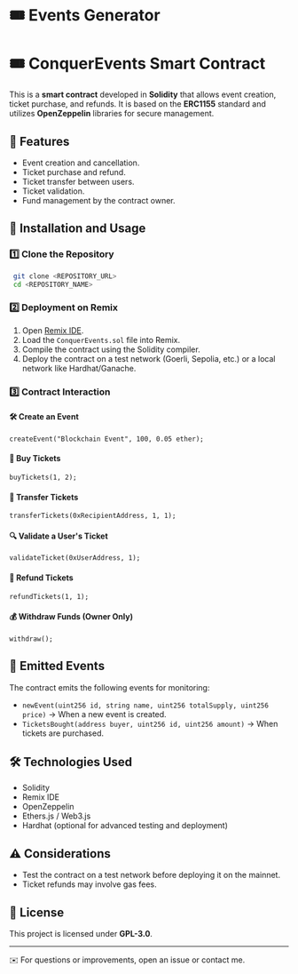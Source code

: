 # 🎟️ Events Generator

# 🎟️ ConquerEvents Smart Contract

This is a **smart contract** developed in **Solidity** that allows event creation, ticket purchase, and refunds. It is based on the **ERC1155** standard and utilizes **OpenZeppelin** libraries for secure management.

## 📌 Features

- Event creation and cancellation.
- Ticket purchase and refund.
- Ticket transfer between users.
- Ticket validation.
- Fund management by the contract owner.

## 🚀 Installation and Usage

### 1️⃣ Clone the Repository
```sh
 git clone <REPOSITORY_URL>
 cd <REPOSITORY_NAME>
```

### 2️⃣ Deployment on Remix
1. Open [Remix IDE](https://remix.ethereum.org/).
2. Load the `ConquerEvents.sol` file into Remix.
3. Compile the contract using the Solidity compiler.
4. Deploy the contract on a test network (Goerli, Sepolia, etc.) or a local network like Hardhat/Ganache.

### 3️⃣ Contract Interaction

#### 🛠️ Create an Event
```solidity
createEvent("Blockchain Event", 100, 0.05 ether);
```

#### 🎫 Buy Tickets
```solidity
buyTickets(1, 2);
```

#### 🔄 Transfer Tickets
```solidity
transferTickets(0xRecipientAddress, 1, 1);
```

#### 🔍 Validate a User's Ticket
```solidity
validateTicket(0xUserAddress, 1);
```

#### 🔄 Refund Tickets
```solidity
refundTickets(1, 1);
```

#### 💰 Withdraw Funds (Owner Only)
```solidity
withdraw();
```

## 📄 Emitted Events
The contract emits the following events for monitoring:
- `newEvent(uint256 id, string name, uint256 totalSupply, uint256 price)` → When a new event is created.
- `TicketsBought(address buyer, uint256 id, uint256 amount)` → When tickets are purchased.

## 🛠️ Technologies Used
- Solidity
- Remix IDE
- OpenZeppelin
- Ethers.js / Web3.js
- Hardhat (optional for advanced testing and deployment)

## ⚠️ Considerations
- Test the contract on a test network before deploying it on the mainnet.
- Ticket refunds may involve gas fees.

## 📝 License
This project is licensed under **GPL-3.0**.

---
✉️ For questions or improvements, open an issue or contact me.

